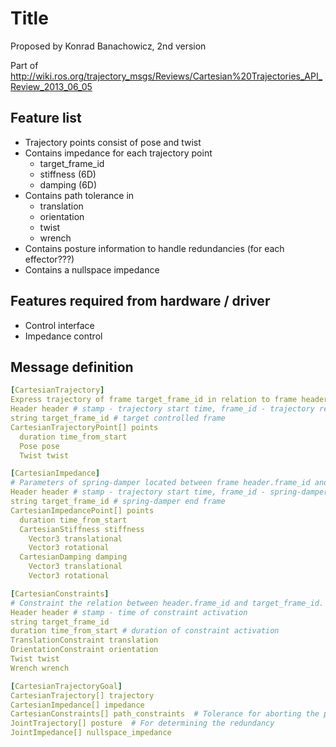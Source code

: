 # Title 
Proposed by Konrad Banachowicz, 2nd version

Part of http://wiki.ros.org/trajectory_msgs/Reviews/Cartesian%20Trajectories_API_Review_2013_06_05

## Feature list
 * Trajectory points consist of pose and twist
 * Contains impedance for each trajectory point
   * target_frame_id
   * stiffness (6D)
   * damping (6D)
 * Contains path tolerance in
   * translation
   * orientation
   * twist
   * wrench
 * Contains posture information to handle redundancies (for each effector???)
 * Contains a nullspace impedance

## Features required from hardware / driver
 * Control interface
 * Impedance control

## Message definition

```yaml
[CartesianTrajectory]
Express trajectory of frame target_frame_id in relation to frame header.frame_id .
Header header # stamp - trajectory start time, frame_id - trajectory reference frame 
string target_frame_id # target controlled frame
CartesianTrajectoryPoint[] points
  duration time_from_start
  Pose pose
  Twist twist
```

```yaml
[CartesianImpedance]
# Parameters of spring-damper located between frame header.frame_id and frame target_frame_id.
Header header # stamp - trajectory start time, frame_id - spring-damper base frame 
string target_frame_id # spring-damper end frame
CartesianImpedancePoint[] points
  duration time_from_start
  CartesianStiffness stiffness
    Vector3 translational
    Vector3 rotational
  CartesianDamping damping
    Vector3 translational
    Vector3 rotational
```

```yaml
[CartesianConstraints]
# Constraint the relation between header.frame_id and target_frame_id.
Header header # stamp - time of constraint activation
string target_frame_id
duration time_from_start # duration of constraint activation
TranslationConstraint translation
OrientationConstraint orientation
Twist twist
Wrench wrench
```

```yaml
[CartesianTrajectoryGoal]
CartesianTrajectory[] trajectory
CartesianImpedance[] impedance
CartesianConstraints[] path_constraints  # Tolerance for aborting the path
JointTrajectory[] posture  # For determining the redundancy
JointImpedance[] nullspace_impedance
```
